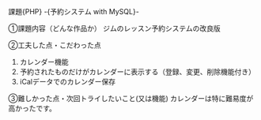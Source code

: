 課題{PHP} -{予約システム with MySQL}-

①課題内容（どんな作品か）
ジムのレッスン予約システムの改良版

②工夫した点・こだわった点
1. カレンダー機能
2. 予約されたものだけがカレンダーに表示する（登録、変更、削除機能付き）
3. iCalデータでのカレンダー保存

③難しかった点・次回トライしたいこと(又は機能)
カレンダーは特に難易度が高かったです。
